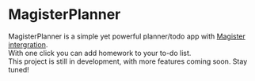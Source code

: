 # MagisterPlanner
MagisterPlanner is a simple yet powerful planner/todo app with [Magister intergration](htps://github.com/simplyGits/MagisterJS).
<br>With one click you can add homework to your to-do list.
<br>This project is still in development, with more features coming soon. Stay tuned!
